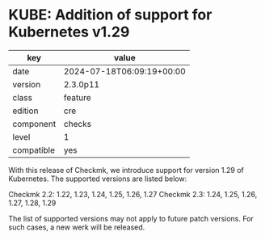 [//]: # (werk v2)
# KUBE: Addition of support for Kubernetes v1.29

key        | value
---------- | ---
date       | 2024-07-18T06:09:19+00:00
version    | 2.3.0p11
class      | feature
edition    | cre
component  | checks
level      | 1
compatible | yes

With this release of Checkmk, we introduce support for version 1.29 of Kubernetes.
The supported versions are listed below:

Checkmk 2.2: 1.22, 1.23, 1.24, 1.25, 1.26, 1.27
Checkmk 2.3: 1.24, 1.25, 1.26, 1.27, 1.28, 1.29

The list of supported versions may not apply to future patch versions. For such cases, a
new werk will be released.
